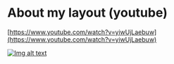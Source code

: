 # About my layout (youtube)
[https://www.youtube.com/watch?v=yiwUjLaebuw](https://www.youtube.com/watch?v=yiwUjLaebuw)

[![Img alt text](https://img.youtube.com/vi/yiwUjLaebuw/0.jpg)](https://www.youtube.com/watch?v=yiwUjLaebuw)
